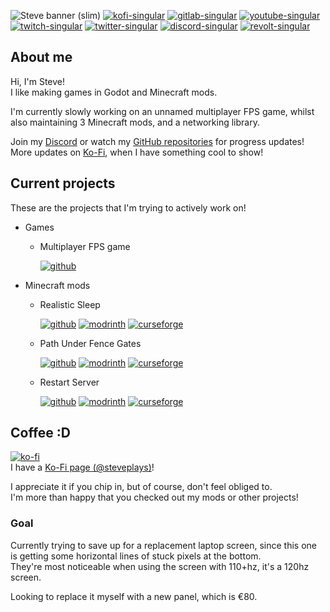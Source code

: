 ![Steve banner (slim)](https://user-images.githubusercontent.com/62797992/197303154-a72e7e1b-ca6b-4865-aed6-b90a679fd675.png)
[![kofi-singular](https://cdn.jsdelivr.net/npm/@intergrav/devins-badges@2/assets/cozy/donate/kofi-singular_vector.svg)](https://ko-fi.com/Steveplays)
[![gitlab-singular](https://cdn.jsdelivr.net/npm/@intergrav/devins-badges@2/assets/cozy/social/gitlab-singular_vector.svg)](https://gitlab.com/Steveplays)
[![youtube-singular](https://cdn.jsdelivr.net/npm/@intergrav/devins-badges@2/assets/cozy/social/youtube-singular_vector.svg)](https://youtube.com/Steveplays28)
[![twitch-singular](https://cdn.jsdelivr.net/npm/@intergrav/devins-badges@2/assets/cozy/social/twitch-singular_vector.svg)](https://twitch.tv/Steveplays28)
[![twitter-singular](https://cdn.jsdelivr.net/npm/@intergrav/devins-badges@2/assets/cozy/social/twitter-singular_vector.svg)](https://twitter.com/Steveplays28)
[![discord-singular](https://cdn.jsdelivr.net/npm/@intergrav/devins-badges@2/assets/cozy/social/discord-singular_vector.svg)](https://discord.gg/KbWxgGg)
[![revolt-singular](https://cdn.jsdelivr.net/npm/@intergrav/devins-badges@2/assets/cozy/social/revolt-singular_vector.svg)](https://rvlt.gg/gYXfebk5)

## About me

Hi, I'm Steve!  
I like making games in Godot and Minecraft mods.

I'm currently slowly working on an unnamed multiplayer FPS game, whilst also maintaining 3 Minecraft mods, and a networking library.

Join my [Discord](https://discord.gg/KbWxgGg) or watch my [GitHub repositories](https://github.com/Steveplays28?tab=repositories) for progress updates!  
More updates on [Ko-Fi](<https://ko-fi.com/steveplays>), when I have something cool to show!

## Current projects

These are the projects that I'm trying to actively work on!

- Games
  - Multiplayer FPS game

    [![github](https://cdn.jsdelivr.net/npm/@intergrav/devins-badges@2/assets/minimal/available/github_vector.svg)](https://github.com/Steveplays28/first-person-shooter)

- Minecraft mods
  - Realistic Sleep

    [![github](https://cdn.jsdelivr.net/npm/@intergrav/devins-badges@2/assets/minimal/available/github_vector.svg)](https://github.com/Steveplays28/realisticsleep)
    [![modrinth](https://cdn.jsdelivr.net/npm/@intergrav/devins-badges@2/assets/minimal/available/modrinth_vector.svg)](https://modrinth.com/mod/realisticsleep)
    [![curseforge](https://cdn.jsdelivr.net/npm/@intergrav/devins-badges@2/assets/minimal/available/curseforge_vector.svg)](https://www.curseforge.com/minecraft/mc-mods/realisticsleepfabric)

  - Path Under Fence Gates

    [![github](https://cdn.jsdelivr.net/npm/@intergrav/devins-badges@2/assets/minimal/available/github_vector.svg)](https://github.com/Steveplays28/pathunderfencegates)
    [![modrinth](https://cdn.jsdelivr.net/npm/@intergrav/devins-badges@2/assets/minimal/available/modrinth_vector.svg)](https://modrinth.com/mod/pathunderfencegates)
    [![curseforge](https://cdn.jsdelivr.net/npm/@intergrav/devins-badges@2/assets/minimal/available/curseforge_vector.svg)](https://www.curseforge.com/minecraft/mc-mods/pathunderfencegates)

  - Restart Server

    [![github](https://cdn.jsdelivr.net/npm/@intergrav/devins-badges@2/assets/minimal/available/github_vector.svg)](https://github.com/steveplays28/restart-server)
    [![modrinth](https://cdn.jsdelivr.net/npm/@intergrav/devins-badges@2/assets/minimal/available/modrinth_vector.svg)](https://modrinth.com/mod/restart-server)
    [![curseforge](https://cdn.jsdelivr.net/npm/@intergrav/devins-badges@2/assets/minimal/available/curseforge_vector.svg)](https://www.curseforge.com/minecraft/mc-mods/restart-server)

## Coffee :D

[![ko-fi](https://ko-fi.com/img/githubbutton_sm.svg)](https://ko-fi.com/steveplays)  
I have a [Ko-Fi page (@steveplays)](https://ko-fi.com/steveplays)!

I appreciate it if you chip in, but of course, don't feel obliged to.  
I'm more than happy that you checked out my mods or other projects!

### Goal

Currently trying to save up for a replacement laptop screen, since this one is getting some horizontal lines of stuck pixels at the bottom.  
They're most noticeable when using the screen with 110+hz, it's a 120hz screen.

Looking to replace it myself with a new panel, which is €80.
